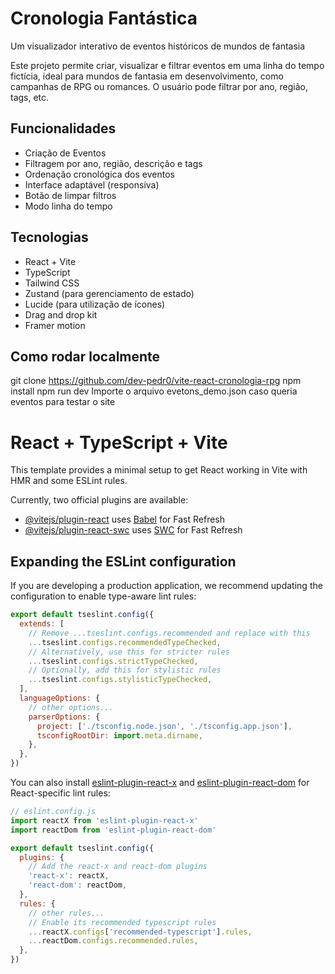 # Cronologia Fantástica
Um visualizador interativo de eventos históricos de mundos de fantasia

Este projeto permite criar, visualizar e filtrar eventos em uma linha do tempo fictícia, ideal para mundos de fantasia em desenvolvimento, como campanhas de RPG ou romances. O usuário pode filtrar por ano, região, tags, etc.

## Funcionalidades
- Criação de Eventos
- Filtragem por ano, região, descrição e tags
- Ordenação cronológica dos eventos
- Interface adaptável (responsiva)
- Botão de limpar filtros
- Modo linha do tempo

## Tecnologias
- React + Vite
- TypeScript
- Tailwind CSS
- Zustand (para gerenciamento de estado)
- Lucide (para utilização de ícones)
- Drag and drop kit
- Framer motion

## Como rodar localmente
git clone https://github.com/dev-pedr0/vite-react-cronologia-rpg
npm install
npm run dev
Importe o arquivo evetons_demo.json caso queria eventos para testar o site

# React + TypeScript + Vite

This template provides a minimal setup to get React working in Vite with HMR and some ESLint rules.

Currently, two official plugins are available:

- [@vitejs/plugin-react](https://github.com/vitejs/vite-plugin-react/blob/main/packages/plugin-react) uses [Babel](https://babeljs.io/) for Fast Refresh
- [@vitejs/plugin-react-swc](https://github.com/vitejs/vite-plugin-react/blob/main/packages/plugin-react-swc) uses [SWC](https://swc.rs/) for Fast Refresh

## Expanding the ESLint configuration

If you are developing a production application, we recommend updating the configuration to enable type-aware lint rules:

```js
export default tseslint.config({
  extends: [
    // Remove ...tseslint.configs.recommended and replace with this
    ...tseslint.configs.recommendedTypeChecked,
    // Alternatively, use this for stricter rules
    ...tseslint.configs.strictTypeChecked,
    // Optionally, add this for stylistic rules
    ...tseslint.configs.stylisticTypeChecked,
  ],
  languageOptions: {
    // other options...
    parserOptions: {
      project: ['./tsconfig.node.json', './tsconfig.app.json'],
      tsconfigRootDir: import.meta.dirname,
    },
  },
})
```

You can also install [eslint-plugin-react-x](https://github.com/Rel1cx/eslint-react/tree/main/packages/plugins/eslint-plugin-react-x) and [eslint-plugin-react-dom](https://github.com/Rel1cx/eslint-react/tree/main/packages/plugins/eslint-plugin-react-dom) for React-specific lint rules:

```js
// eslint.config.js
import reactX from 'eslint-plugin-react-x'
import reactDom from 'eslint-plugin-react-dom'

export default tseslint.config({
  plugins: {
    // Add the react-x and react-dom plugins
    'react-x': reactX,
    'react-dom': reactDom,
  },
  rules: {
    // other rules...
    // Enable its recommended typescript rules
    ...reactX.configs['recommended-typescript'].rules,
    ...reactDom.configs.recommended.rules,
  },
})
```

